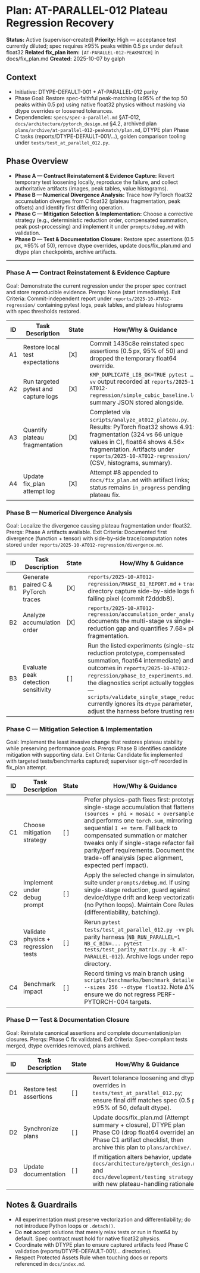 # Plan: AT-PARALLEL-012 Plateau Regression Recovery

**Status:** Active (supervisor-created)
**Priority:** High — acceptance test currently diluted; spec requires ≥95% peaks within 0.5 px under default float32
**Related fix_plan item:** `[AT-PARALLEL-012-PEAKMATCH]` in docs/fix_plan.md
**Created:** 2025-10-07 by galph

## Context
- Initiative: DTYPE-DEFAULT-001 + AT-PARALLEL-012 parity
- Phase Goal: Restore spec-faithful peak-matching (≥95% of the top 50 peaks within 0.5 px) using native float32 physics without masking via dtype overrides or loosened tolerances.
- Dependencies: `specs/spec-a-parallel.md` §AT-012, `docs/architecture/pytorch_design.md` §4.2, archived plan `plans/archive/at-parallel-012-peakmatch/plan.md`, DTYPE plan Phase C tasks (reports/DTYPE-DEFAULT-001/...), golden comparison tooling under `tests/test_at_parallel_012.py`.

## Phase Overview
- **Phase A — Contract Reinstatement & Evidence Capture:** Revert temporary test loosening locally, reproduce the failure, and collect authoritative artifacts (images, peak tables, value histograms).
- **Phase B — Numerical Divergence Analysis:** Trace how PyTorch float32 accumulation diverges from C float32 (plateau fragmentation, peak offsets) and identify first differing operation.
- **Phase C — Mitigation Selection & Implementation:** Choose a corrective strategy (e.g., deterministic reduction order, compensated summation, peak post-processing) and implement it under `prompts/debug.md` with validation.
- **Phase D — Test & Documentation Closure:** Restore spec assertions (0.5 px, ≥95% of 50), remove dtype overrides, update docs/fix_plan.md and dtype plan checkpoints, archive artifacts.

---

### Phase A — Contract Reinstatement & Evidence Capture
Goal: Demonstrate the current regression under the proper spec contract and store reproducible evidence.
Prerqs: None (start immediately).
Exit Criteria: Commit-independent report under `reports/2025-10-AT012-regression/` containing pytest logs, peak tables, and plateau histograms with spec thresholds restored.

| ID | Task Description | State | How/Why & Guidance |
| --- | --- | --- | --- |
| A1 | Restore local test expectations | [X] | Commit 1435c8e reinstated spec assertions (0.5 px, 95% of 50) and dropped the temporary float64 override. |
| A2 | Run targeted pytest and capture logs | [X] | `KMP_DUPLICATE_LIB_OK=TRUE pytest … -vv` output recorded at `reports/2025-10-AT012-regression/simple_cubic_baseline.log`; summary JSON stored alongside. |
| A3 | Quantify plateau fragmentation | [X] | Completed via `scripts/analyze_at012_plateau.py`. Results: PyTorch float32 shows 4.91× fragmentation (324 vs 66 unique values in C), float64 shows 4.56× fragmentation. Artifacts under `reports/2025-10-AT012-regression/` (CSV, histograms, summary). |
| A4 | Update fix_plan attempt log | [X] | Attempt #8 appended to `docs/fix_plan.md` with artifact links; status remains `in_progress` pending plateau fix. |

### Phase B — Numerical Divergence Analysis
Goal: Localize the divergence causing plateau fragmentation under float32.
Prerqs: Phase A artifacts available.
Exit Criteria: Documented first divergence (function + tensor) with side-by-side trace/computation notes stored under `reports/2025-10-AT012-regression/divergence.md`.

| ID | Task Description | State | How/Why & Guidance |
| --- | --- | --- | --- |
| B1 | Generate paired C & PyTorch traces | [X] | `reports/2025-10-AT012-regression/PHASE_B1_REPORT.md` + `traces/` directory capture side-by-side logs for the failing pixel (commit f2dddb8). |
| B2 | Analyze accumulation order | [X] | `reports/2025-10-AT012-regression/accumulation_order_analysis.md` documents the multi-stage vs single-stage reduction gap and quantifies 7.68× plateau fragmentation. |
| B3 | Evaluate peak detection sensitivity | [ ] | Run the listed experiments (single-stage reduction prototype, compensated summation, float64 intermediate) and record outcomes in `reports/2025-10-AT012-regression/phase_b3_experiments.md`. Ensure the diagnostics script actually toggles dtype — `scripts/validate_single_stage_reduction.py` currently ignores its `dtype` parameter, so adjust the harness before trusting results. |

### Phase C — Mitigation Selection & Implementation
Goal: Implement the least invasive change that restores plateau stability while preserving performance goals.
Prerqs: Phase B identifies candidate mitigation with supporting data.
Exit Criteria: Candidate fix implemented with targeted tests/benchmarks captured; supervisor sign-off recorded in fix_plan attempt.

| ID | Task Description | State | How/Why & Guidance |
| --- | --- | --- | --- |
| C1 | Choose mitigation strategy | [ ] | Prefer physics-path fixes first: prototype a single-stage accumulation that flattens `(sources × phi × mosaic × oversample²)` and performs one `torch.sum`, mirroring C's sequential `I += term`. Fall back to compensated summation or matcher tweaks only if single-stage refactor fails parity/perf requirements. Document the trade-off analysis (spec alignment, expected perf impact). |
| C2 | Implement under debug prompt | [ ] | Apply the selected change in simulator/test suite under `prompts/debug.md`. If using single-stage reduction, guard against device/dtype drift and keep vectorization (no Python loops). Maintain Core Rules (differentiability, batching). |
| C3 | Validate physics + regression tests | [ ] | Rerun `pytest tests/test_at_parallel_012.py -vv` plus parity harness (`NB_RUN_PARALLEL=1 NB_C_BIN=... pytest tests/test_parity_matrix.py -k AT-PARALLEL-012`). Archive logs under reports directory. |
| C4 | Benchmark impact | [ ] | Record timing vs main branch using `scripts/benchmarks/benchmark_detailed.py --sizes 256 --dtype float32`. Note Δ% to ensure we do not regress PERF-PYTORCH-004 targets. |

### Phase D — Test & Documentation Closure
Goal: Reinstate canonical assertions and complete documentation/plan closures.
Prerqs: Phase C fix validated.
Exit Criteria: Spec-compliant tests merged, dtype overrides removed, plans archived.

| ID | Task Description | State | How/Why & Guidance |
| --- | --- | --- | --- |
| D1 | Restore test assertions | [ ] | Revert tolerance loosening and dtype overrides in `tests/test_at_parallel_012.py`; ensure final diff matches spec (0.5 px, ≥95% of 50, default dtype). |
| D2 | Synchronize plans | [ ] | Update docs/fix_plan.md (Attempt summary + closure), DTYPE plan Phase C0 (drop float64 override) and Phase C1 artifact checklist, then archive this plan to `plans/archive/`. |
| D3 | Update documentation | [ ] | If mitigation alters behavior, update `docs/architecture/pytorch_design.md` and `docs/development/testing_strategy.md` with new plateau-handling rationale. |

## Notes & Guardrails
- All experimentation must preserve vectorization and differentiability; do not introduce Python loops or `.detach()`.
- Do **not** accept solutions that merely relax tests or run in float64 by default. Spec contract must hold for native float32 physics.
- Coordinate with DTYPE plan to ensure captured artifacts feed Phase C validation (reports/DTYPE-DEFAULT-001/... directories).
- Respect Protected Assets Rule when touching docs or reports referenced in `docs/index.md`.
